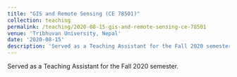 ```yaml
---
title: "GIS and Remote Sensing (CE 78501)"
collection: teaching
permalink: /teaching/2020-08-15-gis-and-remote-sensing-ce-78501
venue: 'Tribhuvan University, Nepal'
date: '2020-08-15'
description: 'Served as a Teaching Assistant for the Fall 2020 semester.'
---
```


Served as a Teaching Assistant for the Fall 2020 semester.